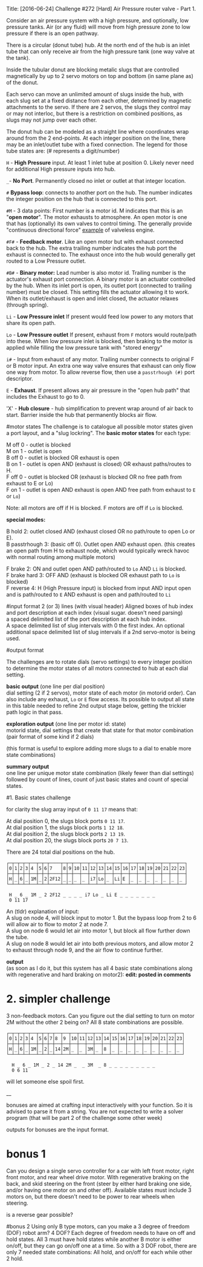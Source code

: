 Title: [2016-06-24] Challenge #272 [Hard] Air Pressure router valve - Part 1.

Consider an air pressure system with a high pressure, and optionally, low pressure tanks. Air (or any fluid) will move from high pressure zone to low pressure if there is an open pathway.

There is a circular (donut tube) hub.  At the north end of the hub is an inlet tube that can only receive air from the high pressure tank (one way valve at the tank).

Inside the tubular donut are blocking metalic slugs that are controlled magnetically by up to 2 servo motors on top and bottom (in same plane as) of the donut.

Each servo can move an unlimited amount of slugs inside the hub, with each slug set at a fixed distance from each other, determined by magnetic attachments to the servo.  If there are 2 servos, the slugs they control may or may not interloc, but there is a restriction on combined positions, as slugs may not jump over each other.

The donut hub can be modeled as a straight line where coordinates wrap around from the 2 end-points.  At each integer position on the line, there may be an inlet/outlet tube with a fixed connection.  The legend for those tube states are: (# represents a digit/number)

`H` - **High Pressure** input.  At least 1 inlet tube at position 0.  Likely never need for additional High pressure inputs into hub.

`_`- **No Port**.  Permanently closed no inlet or outlet at that integer location.

`#` **Bypass loop**:  connects to another port on the hub.  The number indicates the integer position on the hub that is connected to this port.

`#M` - 3 data points:  First number is a motor id.  M indicates that this is an "**open motor**".  The motor exhausts to atmosphere.  An open motor is one that has (optionally) its own valves to control timing.  The generally provide "continuous directional force" [example](https://www.youtube.com/watch?v=QDR40Eyuu7w) of valveless engine.

`#F#` - **Feedback motor**.  Like an open motor but with exhaust connected back to the hub.  The extra trailing number indicates the hub port the exhaust is connected to.  The exhaust once into the hub would generally get routed to a Low Pressure outlet.

`#B#` - **Binary motor:** Lead number is also motor id.  Trailing number is the actuator's exhaust port connection.  A binary motor is an actuator controlled by the hub.  When its inlet port is open, its outlet port (connected to trailing number) must be closed.  This setting fills the actuator allowing it to work.  When its outlet/exhaust is open and inlet closed, the actuator relaxes (through spring).

`Li` - **Low Pressure inlet**  If present would feed low power to any motors that share its open path.

`Lo` - **Low Pressure outlet**  If present, exhaust from `F` motors would route/path into these.  When low pressure inlet is blocked, then braking to the motor is applied while filling the low pressure tank with "stored energy"

`i#` - Input from exhaust of any motor.  Trailing number connects to original F or B motor input.  An extra one way valve ensures that exhaust can only flow one way from motor.  To allow reverse flow, then use a `passtrhough (#)` port descriptor.

`E` - **Exhaust**.  If present allows any air pressure in the "open hub path" that includes the Exhaust to go to 0.

'X' - **Hub closure** - hub simplification to prevent wrap around of air back to start.  Barrier inside the hub that permanently blocks air flow.

#motor states
The challenge is to catalogue all possible motor states given a port layout, and a "slug lockring".  The **basic motor states** for each type:

M off 0 - outlet is blocked  
M on 1 - outlet is open   
B off 0 - outlet is blocked  OR exhaust is open   
B on 1 - outlet is open AND (exhaust is closed) OR exhaust paths/routes to H.  
F off 0 - outlet is blocked  OR (exhaust is blocked OR no free path from exhaust to E or Lo)  
F on 1 - outlet is open   AND exhaust is open AND free path from exhaust to `E` or `Lo`)  

Note: all motors are off if H is blocked.  F motors are off if `Lo` is blocked.  

**special modes:**

B hold 2: outlet closed AND (exhaust closed OR no path/route to open Lo or E).  
B passtrhough 3:  (basic off 0).  Outlet open AND exhaust open. (this creates an open path from H to exhaust node, which would typically wreck havoc with normal routing among multiple motors)  

F brake 2: ON and outlet open AND path/routed to `Lo` AND `Li` is blocked.  
F brake hard 3: OFF AND (exhaust is blocked OR exhaust path to `Lo` is blocked)  
F reverse 4:  H (High Pressure input) is blocked from input  AND input open and is path/routed to `E` AND exhaust is open and path/routed to `Li`  

#input format
2 (or 3) lines (with visual header)
Aligned boxes of hub index and port description at each index (visual sugar. doesn't need parsing)   
a spaced delimited list of the port description at each hub index.  
A space delimited list of slug intervals with 0 the first index.
An optional additional space delimited list of slug intervals if a 2nd servo-motor is being used.


#output format

The challenges are to rotate dials (servo settings) to every integer position to determine the motor states of all motors connected to hub at each dial setting.

**basic output** (one line per dial position)  
dial setting (2 if 2 servos), motor state of  each motor (in motorid order).  Can also include  any exhaust, `Lo` or `E` flow access.   Its possible to output all state in this table needed to refine 2nd output stage below, getting the trickier path logic in that pass.

**exploration output** (one line per motor id: state)  
motorid state, dial settings that create that state for that motor combination (pair format of some kind if 2 dials)

(this format is useful to explore adding more slugs to a dial to enable more state combinations)

**summary output**   
one line per unique motor state combination (likely fewer than dial settings) followed by count of lines, count of just basic states and count of special states.

#1. Basic states challenge 

for clarity the slug array input of `0 11 17` means that:
 
At dial position 0, the slugs block ports `0 11 17`.  
At dial position 1, the slugs block ports `1 12 18`.  
At dial position 2, the slugs block ports `2 13 19`.  
At dial position 20, the slugs block ports `20 7 13`.  

There are 24 total dial positions on the hub.

    ┌─┬─┬─┬─┬──┬─┬─┬────┬─┬─┬──┬──┬──┬──┬──┬──┬──┬──┬──┬──┬──┬──┬──┬──┐
    │0│1│2│3│4 │5│6│7   │8│9│10│11│12│13│14│15│16│17│18│19│20│21│22│23│
    ├─┼─┼─┼─┼──┼─┼─┼────┼─┼─┼──┼──┼──┼──┼──┼──┼──┼──┼──┼──┼──┼──┼──┼──┤
    │H│_│6│_│1M│_│2│2F12│_│_│_ │_ │i7│Lo│_ │Li│E │_ │_ │_ │_ │_ │_ │_ │
    └─┴─┴─┴─┴──┴─┴─┴────┴─┴─┴──┴──┴──┴──┴──┴──┴──┴──┴──┴──┴──┴──┴──┴──┘

     H _ 6 _ 1M _ 2 2F12 _ _ _ _ i7 Lo _ Li E _ _ _ _ _ _ _
     0 11 17

An (tldr) explanation of input:  
A slug on node 4, will block input to motor 1.  But the bypass loop from 2 to 6 will allow air to flow to motor 2 at node 7.  
A slug on node 6 would let air into motor 1, but block all flow further down the tube.  
A slug on node 8 would let air into both previous motors, and allow motor 2 to exhaust through node 9, and the air flow to continue further.

**output**  
(as soon as I do it, but this system has all 4 basic state combinations along with regenerative and hard braking on motor2):  **edit: posted in comments**

# 2. simpler challenge
3 non-feedback motors.  Can you figure out the dial setting to turn on motor 2M without the other 2 being on?  All 8 state combinations are possible.

    ┌─┬─┬─┬─┬──┬─┬─┬─┬──┬──┬──┬──┬──┬──┬──┬──┬──┬──┬──┬──┬──┬──┬──┬──┐
    │0│1│2│3│4 │5│6│7│8 │9 │10│11│12│13│14│15│16│17│18│19│20│21│22│23│
    ├─┼─┼─┼─┼──┼─┼─┼─┼──┼──┼──┼──┼──┼──┼──┼──┼──┼──┼──┼──┼──┼──┼──┼──┤
    │H│_│6│_│1M│_│2│_│14│2M│_ │_ │3M│_ │8 │_ │_ │_ │_ │_ │_ │_ │_ │_ │
    └─┴─┴─┴─┴──┴─┴─┴─┴──┴──┴──┴──┴──┴──┴──┴──┴──┴──┴──┴──┴──┴──┴──┴──┘

      H _ 6 _ 1M _ 2 _ 14 2M _  _ 3M  _ 8 _ _ _ _ _ _ _ _ _
      0 6 11

will let someone else spoil first.

__

bonuses are aimed at crafting input interactively with your function.  So it is advised to parse it from a string.  You are not expected to write a solver program (that will be part 2 of the challenge some other week)

outputs for bonuses are the input format.

# bonus 1
Can you design a single servo controller for a car with left front motor, right front motor, and rear wheel drive motor.  With regenerative braking on the back, and skid steering on the front (steer by either hard braking one side, and/or having one motor on and other off).  Available states must include 3 motors on, but there doesn't need to be power to rear wheels when steering.

is a reverse gear possible?


#bonus 2
Using only B type motors, can you make a 3 degree of freedom (DOF) robot arm?  4 DOF?  Each degree of freedom needs to have on off and hold states.  All 3 must have hold states while another B motor is either on/off, but they can go on/off one at a time.  So with a 3 DOF robot, there are only 7 needed state combinations:  All hold, and on/off for each while other 2 hold.